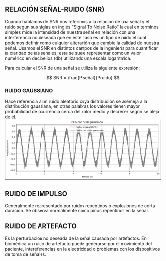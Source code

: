 ## RELACIÓN SEÑAL-RUIDO (SNR)
Cuando hablamos de SNR nos referimos a la relacion de una señal y el ruido segun sus siglas en inglés "Signal To Noise Ratio" la cual en terminos simples mide la intensidad de nuestra señal en relación con una interferencia no deseada que en este caso es un tipo de ruido el cual podemos definir como culquier alteración que cambie la calidad de nuestra señal. Usamos el SNR en distintos campos de la ingeniería para cuantificar la claridad de las señales, esta se suele representar como un valor numérico en decibelios (db) utilizando una escala logarítmica.

Para calcular el SNR de una señal se utiliza la siguiente expresión:

$$
SNR = \frac{P señal}{Pruido}
$$

### RUIDO GAUSSIANO
Hace referencia a un ruido aleatorio cuya distribución se asemeja a la distribución gaussiana, en otras palabras los valores tienen mayor probabilidad de ocurrencia cerca del valor medio y decrecer según se aleja de él.
![Grafica de ruido de Gauss](https://github.com/TomasCobos-rgb/INFORME-1-LAB-SE-ALES-/blob/main/CARPETA%20IMAGENES/Captura%20de%20pantalla%202025-08-19%20230100.png?raw=true)


## RUIDO DE IMPULSO
Generalmente representado por ruidos repentinos o explosiones de corta duracion. Se observa normalmente como picos repentinos en la señal.

## RUIDO DE ARTEFACTO
Es la perturbación no deseada de la señal causada por artefactos. En biomédica un ruido de artefacto puede generarse por el movimiento del paciente, intereferencias en la electricidad o problemas con los dispositivos de toma de señales.

